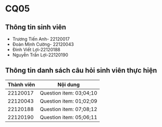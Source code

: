 # CQ05

## Thông tin sinh viên

- Trương Tiến Anh- 22120017
- Đoàn Minh Cường- 22120043
- Đinh Viết Lợi-22120188
- Nguyễn Trần Lợi-22120190

## Thông tin danh sách câu hỏi sinh viên thực hiện

| Thành viên | Nội dung                |
| ---------- | ----------------------- |
| 22120017   | Question item: 03;04;10 |
| 22120043   | Question item: 01;02;09 |
| 22120188   | Question item: 07;08;12 |
| 22120190   | Question item: 05;06;11 |
